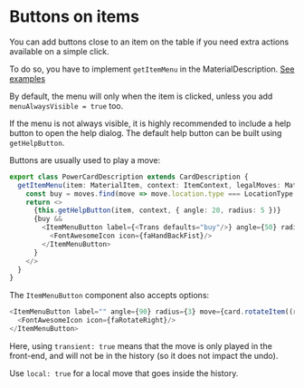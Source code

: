 # Buttons on items

You can add buttons close to an item on the table if you need extra actions available on a simple click.

To do so, you have to implement `getItemMenu` in the MaterialDescription. [See examples](https://github.com/search?q=org%3Agamepark%20getItemMenu&type=code)

By default, the menu will only when the item is clicked, unless you add `menuAlwaysVisible = true` too.

If the menu is not always visible, it is highly recommended to include a help button to open the help dialog. The default help button can be built using `getHelpButton`.

Buttons are usually used to play a move:

```typescript jsx
export class PowerCardDescription extends CardDescription {
  getItemMenu(item: MaterialItem, context: ItemContext, legalMoves: MaterialMove[]) {
    const buy = moves.find(move => move.location.type === LocationType.BuyArea)
    return <>
      {this.getHelpButton(item, context, { angle: 20, radius: 5 })}
      {buy &&
        <ItemMenuButton label={<Trans defaults="buy"/>} angle={50} radius={4} move={buy}>
          <FontAwesomeIcon icon={faHandBackFist}/>
        </ItemMenuButton>
      }
    </>
  }
}
```

The `ItemMenuButton` component also accepts options:

```typescript jsx
<ItemMenuButton label="" angle={90} radius={3} move={card.rotateItem((rotation + 1) % 4)} options={{ transient: true }}>
  <FontAwesomeIcon icon={faRotateRight}/>
</ItemMenuButton>
```

Here, using `transient: true` means that the move is only played in the front-end, and will not be in the history (so it does not impact the undo).

Use `local: true` for a local move that goes inside the history.
